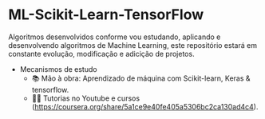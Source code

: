 # ML-Scikit-Learn-TensorFlow
Algoritmos desenvolvidos conforme vou estudando, aplicando e desenvolvendo algoritmos de Machine Learning, este repositório estará em constante evolução, modificação e adicição de projetos.
- Mecanismos de estudo
  - 📚 Mão à obra: Aprendizado de máquina com Scikit-learn, Keras & tensorflow.
  - 👩‍💻 Tutorias no Youtube e cursos (https://coursera.org/share/5a1ce9e40fe405a5306bc2ca130ad4c4).
